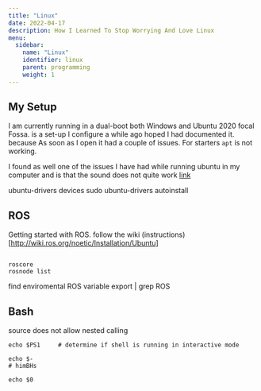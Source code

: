 ```yaml
---
title: "Linux"
date: 2022-04-17
description: How I Learned To Stop Worrying And Love Linux 
menu:
  sidebar:
    name: "Linux"
    identifier: linux
    parent: programming
    weight: 1
---
```


<!--
## How I Learned To Stop Worrying And Love linux
-->

## My Setup 

I am currently running in a dual-boot both Windows and Ubuntu 2020 focal Fossa. is a set-up I configure a while ago hoped I had documented it. because As soon as I open it had a couple of issues. For starters ```apt``` is not working. 


I found as well one of the issues I have had while running ubuntu in my computer and is  that the sound does not quite work [link](https://askubuntu.com/questions/926463/subwoofer-doest-work-in-lenovo-y700)

ubuntu-drivers devices
sudo ubuntu-drivers autoinstall



## ROS 
Getting started with ROS. follow the wiki (instructions)[http://wiki.ros.org/noetic/Installation/Ubuntu]


```

roscore
rosnode list

```

find enviromental ROS variable 
export | grep ROS




## Bash 

source does not allow nested calling

```
echo $PS1     # determine if shell is running in interactive mode

echo $-
# himBHs

echo $0
```



